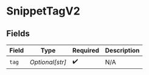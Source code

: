 # SnippetTagV2


## Fields

| Field              | Type               | Required           | Description        |
| ------------------ | ------------------ | ------------------ | ------------------ |
| `tag`              | *Optional[str]*    | :heavy_check_mark: | N/A                |